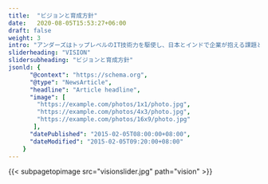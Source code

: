 ```yaml
---
title:  "ビジョンと育成方針"
date:   2020-08-05T15:53:27+06:00
draft: false
weight: 3
intro: "アンダーズはトップレベルのIT技術力を駆使し、日本とインドで企業が抱える課題と向き合ってきました。そんな当社の土台にある、ビジョンや育成方針をお伝えします。"
sliderheading: "VISION"
slidersubheading: "ビジョンと育成方針"
jsonld: {
      "@context": "https://schema.org",
      "@type": "NewsArticle",
      "headline": "Article headline",
      "image": [
        "https://example.com/photos/1x1/photo.jpg",
        "https://example.com/photos/4x3/photo.jpg",
        "https://example.com/photos/16x9/photo.jpg"
       ],
      "datePublished": "2015-02-05T08:00:00+08:00",
      "dateModified": "2015-02-05T09:20:00+08:00"
    }
---
```

{{< subpagetopimage src="visionslider.jpg" path="vision" >}}
